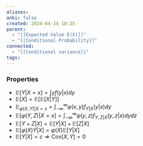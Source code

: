 ```yaml
---
aliases: 
anki: false
created: 2024-04-24 18:35
parent:
  - "[[Expected Value E(X)]]"
  - "[[Conditional Probability]]"
connected:
  - "[[Conditional variance]]"
tags:
---
```



### Properties
- $\mathbb{E} [Y | X = x] = \int y f(y | x) dy$
- $\mathbb{E} [X] = \mathbb{E} [\mathbb{E} [X | Y]]$
- $\mathbb{E}_{\varphi(X,Y) | X=x} = \int_{-\infty}^{\infty} \varphi(x, y) f_{Y|X} (y | x) dy$
- $\mathbb{E} [\varphi(Y, Z) | X = x] = \int_{-\infty}^{\infty} \varphi(y, z) f_{Y,Z|X}(y, z | x) dy dz$
- $\mathbb{E} [Y + Z | X] = \mathbb{E} [Y | X] + \mathbb{E} [Z | X]$
- $\mathbb{E} [\varphi(X)Y | X] = \varphi(X)\mathbb{E} [Y | X]$
- $\mathbb{E} [Y | X] = c \Rightarrow \text{Cov} [X, Y] = 0$